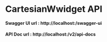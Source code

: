 # CartesianWwidget API

#### Swagger UI url : http://localhost:<port>/swagger-ui
#### API Doc url : http://localhost:<port>/v2/api-docs
  
